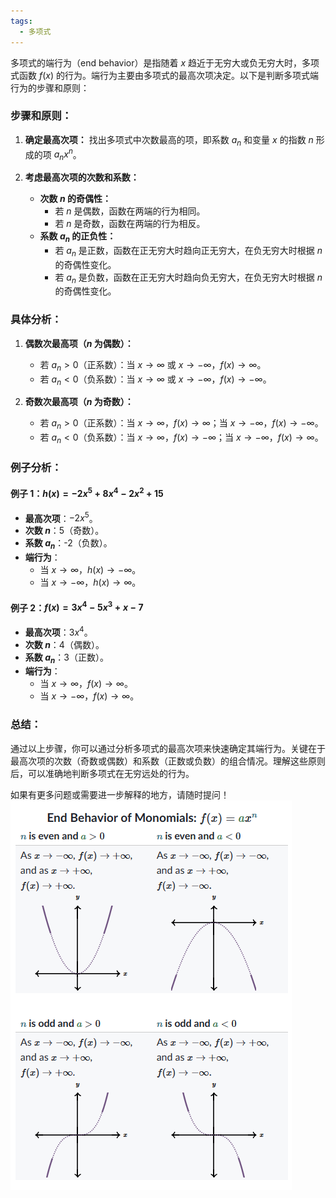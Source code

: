 ```yaml
---
tags:
  - 多项式
---
```


多项式的端行为（end behavior）是指随着 $x$ 趋近于无穷大或负无穷大时，多项式函数 $f(x)$ 的行为。端行为主要由多项式的最高次项决定。以下是判断多项式端行为的步骤和原则：

### 步骤和原则：

1. **确定最高次项：**
   找出多项式中次数最高的项，即系数 $a_n$ 和变量 $x$ 的指数 $n$ 形成的项 $a_n x^n$。

2. **考虑最高次项的次数和系数：**
   - **次数 $n$ 的奇偶性：** 
     - 若 $n$ 是偶数，函数在两端的行为相同。
     - 若 $n$ 是奇数，函数在两端的行为相反。
   - **系数 $a_n$ 的正负性：**
     - 若 $a_n$ 是正数，函数在正无穷大时趋向正无穷大，在负无穷大时根据 $n$ 的奇偶性变化。
     - 若 $a_n$ 是负数，函数在正无穷大时趋向负无穷大，在负无穷大时根据 $n$ 的奇偶性变化。

### 具体分析：

1. **偶数次最高项（$n$ 为偶数）：**
   - 若 $a_n > 0$（正系数）：当 $x \to \infty$ 或 $x \to -\infty$，$f(x) \to \infty$。
   - 若 $a_n < 0$（负系数）：当 $x \to \infty$ 或 $x \to -\infty$，$f(x) \to -\infty$。

2. **奇数次最高项（$n$ 为奇数）：**
   - 若 $a_n > 0$（正系数）：当 $x \to \infty$，$f(x) \to \infty$；当 $x \to -\infty$，$f(x) \to -\infty$。
   - 若 $a_n < 0$（负系数）：当 $x \to \infty$，$f(x) \to -\infty$；当 $x \to -\infty$，$f(x) \to \infty$。

### 例子分析：

#### 例子 1：$h(x) = -2x^5 + 8x^4 - 2x^2 + 15$
- **最高次项**：$-2x^5$。
- **次数 $n$**：5（奇数）。
- **系数 $a_n$**：-2（负数）。
- **端行为**：
  - 当 $x \to \infty$，$h(x) \to -\infty$。
  - 当 $x \to -\infty$，$h(x) \to \infty$。

#### 例子 2：$f(x) = 3x^4 - 5x^3 + x - 7$
- **最高次项**：$3x^4$。
- **次数 $n$**：4（偶数）。
- **系数 $a_n$**：3（正数）。
- **端行为**：
  - 当 $x \to \infty$，$f(x) \to \infty$。
  - 当 $x \to -\infty$，$f(x) \to \infty$。

### 总结：

通过以上步骤，你可以通过分析多项式的最高次项来快速确定其端行为。关键在于最高次项的次数（奇数或偶数）和系数（正数或负数）的组合情况。理解这些原则后，可以准确地判断多项式在无穷远处的行为。

如果有更多问题或需要进一步解释的地方，请随时提问！
![alt text](image-3.png)